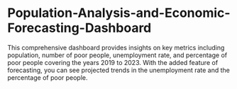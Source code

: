 # Population-Analysis-and-Economic-Forecasting-Dashboard
This comprehensive dashboard provides insights on key metrics including population, number of poor people, unemployment rate, and percentage of poor people covering the years 2019 to 2023. With the added feature of forecasting, you can see projected trends in the unemployment rate and the percentage of poor people. 
